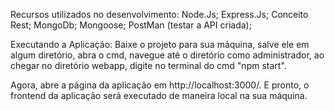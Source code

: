 Recursos utilizados no desenvolvimento:
Node.Js; 
Express.Js; 
Conceito Rest; 
MongoDb; 
Mongoose; 
PostMan (testar a API criada);

Executando a Aplicação: 
Baixe o projeto para sua máquina, salve ele em algum diretório, abra o cmd, navegue até o diretório como administrador, ao chegar no diretório webapp, digite no terminal do cmd "npm start".

Agora, abre a página da aplicação em http://localhost:3000/. E pronto, o frontend da aplicação será executado de maneira local na sua máquina.
